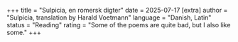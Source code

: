 +++
   title = "Sulpicia, en romersk digter"
   date = 2025-07-17
   [extra]
   author = "Sulpicia, translation by Harald Voetmann"
   language = "Danish, Latin"
   status = "Reading"
   rating = "Some of the poems are quite bad, but I also like some."
+++

